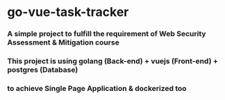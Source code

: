 # go-vue-task-tracker

### A simple project to fulfill the requirement of Web Security Assessment & Mitigation course
### This project is using **golang (Back-end)** + **vuejs (Front-end)** + **postgres (Database)** 
### to achieve Single Page Application & dockerized too
